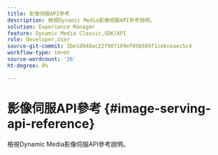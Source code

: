 ```yaml
---
title: 影像伺服API參考
description: 檢視Dynamic Media影像伺服API參考說明。
solution: Experience Manager
feature: Dynamic Media Classic,SDK/API
role: Developer,User
source-git-commit: 3be1d948ac22f907169ef09b509f1cebceaec5c4
workflow-type: tm+mt
source-wordcount: '26'
ht-degree: 0%

---
```



# 影像伺服API參考 {#image-serving-api-reference}

檢視Dynamic Media影像伺服API參考說明。

